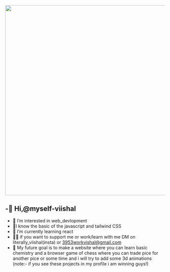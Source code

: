 ##  <img src="https://user-images.githubusercontent.com/74038190/225813708-98b745f2-7d22-48cf-9150-083f1b00d6c9.gif" width="600">
## -👋 Hi,@myself-viishal
- 👀 I’m interested in web_devlopment
- 🎉I know the basic of the javascript and tailwind CSS
- 🌱 I’m currently learning react
- 🐱‍🏍 if you want to support me or work/learn with me DM on literally_viishal(insta) or 3953workvishal@gmail.com
- 🧠 My future goal is to make a website where you can learn basic chemistry and a browser game of chess where you can trade pice for another pice or some time and i will try to add some 3d animations (note:- if you see these projects in my profile i am winning guys!)
